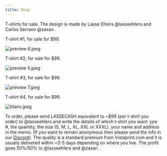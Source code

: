```yaml
---
title: Shop
---
```




T-shirts for sale. The design is made by Lasse Ehlers @lasseehlers and Carlos Serrano @zaxan . 

T-shirt #1, for sale for $99.


![preview 6.jpeg](https://images.hive.blog/DQmUSzEgnGFsEwHfo9YGY1BogDuT8jeLQjkzdHcWdf3pza9/preview%20(6).jpeg)

T-shirt #2, for sale for $99.

![preview 5.jpeg](https://images.hive.blog/DQmQwVwypkexwENTCN7kynhcxNbpErJg3Cx96NVff7CWLkA/preview%20(5).jpeg)


T-shirt #3, for sale for $99.

![preview 7.jpeg](https://images.hive.blog/DQmY68ma92ij2K9fW4XhvTHqbRYGEVnZaJ1CHAtscJUd1Ls/preview%20(7).jpeg)


T-shirt #4, for sale for $99.

![titanx.jpeg](https://files.peakd.com/file/peakd-hive/lasseehlers/AJmvw7PcE6JSJvoHiFD9GZ649qffAT5p4YXkSrtUPWA4WYkNUcpzQAQKEF4ARKd.jpeg)



To order, please send LASSECASH equivalent to ~$99 (per t-shirt you order) to @lasseehlers and write the details of which t-shirt you want: yjre #, the quantity, the size (S, M, L, XL, XXL or XXXL), your name and address in the memo. (If you want to remain anonymous then please send the info in our [Discord](https://discord.gg/5JW2w9t)). The quality is a standard premium from Vistaprint.com and it is usually delivered within ~3-5 days depending on where you live. The profit goes 50%/50% to @lasseehlers and @zaxan . 
